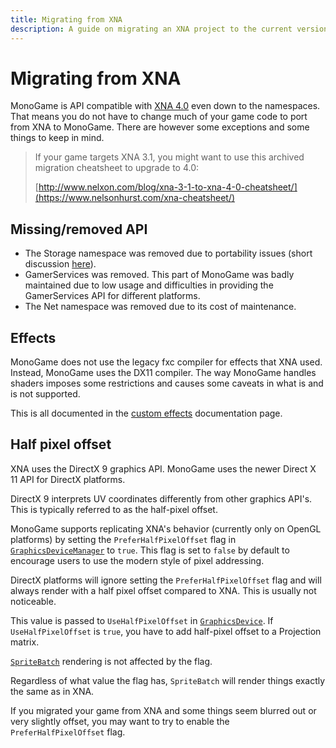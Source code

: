 ```yaml
---
title: Migrating from XNA
description: A guide on migrating an XNA project to the current version of MonoGame.
---
```


# Migrating from XNA

MonoGame is API compatible with [XNA 4.0](https://docs.microsoft.com/en-us/previous-versions/windows/xna/bb200104(v=xnagamestudio.41)) even down to the namespaces.  That means you do not have to change much of your game code to port from XNA to MonoGame. There are however some exceptions and some things to keep in mind.

> If your game targets XNA 3.1, you might want to use this archived migration cheatsheet to upgrade to 4.0:
> 
> [http://www.nelxon.com/blog/xna-3-1-to-xna-4-0-cheatsheet/](https://www.nelsonhurst.com/xna-cheatsheet/)

## Missing/removed API

- The Storage namespace was removed due to portability issues (short discussion [here](https://github.com/MonoGame/MonoGame/issues/4311)).
- GamerServices was removed. This part of MonoGame was badly maintained due to low usage and difficulties in providing the GamerServices API for different platforms.
- The Net namespace was removed due to its cost of maintenance.

## Effects

MonoGame does not use the legacy fxc compiler for effects that XNA used. Instead, MonoGame uses the DX11 compiler.
The way MonoGame handles shaders imposes some restrictions and causes some caveats in what is and is not supported.

This is all documented in the [custom effects](content_pipeline/custom_effects.md) documentation page.

## Half pixel offset

XNA uses the DirectX 9 graphics API. MonoGame uses the newer Direct X 11 API for DirectX platforms.

DirectX 9 interprets UV coordinates differently from other graphics API's. This is typically referred to as the half-pixel offset.

MonoGame supports replicating XNA's behavior (currently only on OpenGL platforms) by setting the `PreferHalfPixelOffset` flag in [`GraphicsDeviceManager`](xref:Microsoft.Xna.Framework.GraphicsDeviceManager) to `true`. This flag is set to `false` by default to encourage users to use the modern style of pixel addressing.

DirectX platforms will ignore setting the `PreferHalfPixelOffset` flag and will
always render with a half pixel offset compared to XNA. This is usually not noticeable.

This value is passed to `UseHalfPixelOffset` in [`GraphicsDevice`](xref:Microsoft.Xna.Framework.Graphics.GraphicsDevice). If `UseHalfPixelOffset` is `true`, you have to add half-pixel offset to a Projection matrix.

[`SpriteBatch`](xref:Microsoft.Xna.Framework.Graphics.SpriteBatch) rendering is not affected by the flag.

Regardless of what value the flag has, `SpriteBatch` will render things exactly the same as in XNA.

If you migrated your game from XNA and some things seem blurred out or very slightly offset, you may want to try to enable the `PreferHalfPixelOffset` flag.
